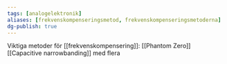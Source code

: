 ```yaml
---
tags: [analogelektronik]
aliases: [frekvenskompenseringsmetod, frekvenskompenseringsmetoderna]
dg-publish: true
---
```


Viktiga metoder för [[frekvenskompensering]]:
[[Phantom Zero]]
[[Capacitive narrowbanding]] 
med flera